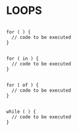 # LOOPS

<!-- - [FOR]() -->

```

for ( ) {
  // code to be executed
}

```

<!-- - [FOR IN]() -->

```

for ( in ) {
  // code to be executed
}

```

<!-- - [FOR OF]() -->

```

for ( of ) {
  // code to be executed
}

```

<!-- - [WHILE]() -->

```

while ( ) {
  // code to be executed
}

```